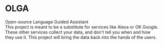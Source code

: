 # OLGA
Open-source Language Guided Assistant  
This project is meant to be a substitute for services like Alexa or OK Google. These other services collect your data, and don't tell you when and how they use it. This project will bring the data back into the hands of the users.  
